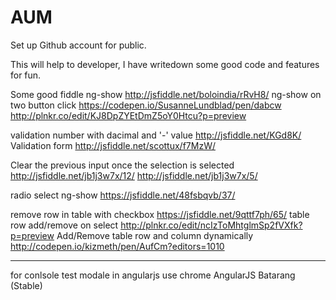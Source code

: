 # AUM
Set up Github account for public.

This will help to developer, I have writedown some good code and features for fun.

Some good fiddle
ng-show http://jsfiddle.net/boloindia/rRvH8/
ng-show on two button click https://codepen.io/SusanneLundblad/pen/dabcw  http://plnkr.co/edit/KJ8DpZYEtDmZ5oY0Htcu?p=preview

validation number with dacimal and '-' value http://jsfiddle.net/KGd8K/
Validation form http://jsfiddle.net/scottux/f7MzW/

Clear the previous input once the selection is selected http://jsfiddle.net/jb1j3w7x/12/ http://jsfiddle.net/jb1j3w7x/5/

radio select ng-show https://jsfiddle.net/48fsbqvb/37/

remove row in table with checkbox https://jsfiddle.net/9qttf7ph/65/
table row add/remove on select http://plnkr.co/edit/ncIzToMhtglmSp2fVXfk?p=preview
Add/Remove table row and column dynamically http://codepen.io/kizmeth/pen/AufCm?editors=1010

----------------
for conlsole test modale in angularjs use chrome AngularJS Batarang (Stable)
